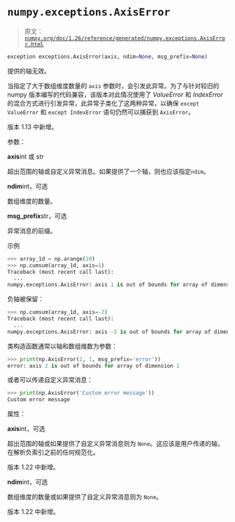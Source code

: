 # `numpy.exceptions.AxisError`

> 原文：[`numpy.org/doc/1.26/reference/generated/numpy.exceptions.AxisError.html`](https://numpy.org/doc/1.26/reference/generated/numpy.exceptions.AxisError.html)

```py
exception exceptions.AxisError(axis, ndim=None, msg_prefix=None)
```

提供的轴无效。

当指定了大于数组维度数量的 `axis` 参数时，会引发此异常。为了与针对较旧的 numpy 版本编写的代码兼容，该版本对此情况使用了 *ValueError* 和 *IndexError* 的混合方式进行引发异常，此异常子类化了这两种异常，以确保 `except ValueError` 和 `except IndexError` 语句仍然可以捕获到 `AxisError`。

版本 1.13 中新增。

参数：

**axis**int 或 str

超出范围的轴或自定义异常消息。如果提供了一个轴，则也应该指定`ndim`。

**ndim**int，可选

数组维度的数量。

**msg_prefix**str，可选

异常消息的前缀。

示例

```py
>>> array_1d = np.arange(10)
>>> np.cumsum(array_1d, axis=1)
Traceback (most recent call last):
  ...
numpy.exceptions.AxisError: axis 1 is out of bounds for array of dimension 1 
```

负轴被保留：

```py
>>> np.cumsum(array_1d, axis=-2)
Traceback (most recent call last):
  ...
numpy.exceptions.AxisError: axis -2 is out of bounds for array of dimension 1 
```

类构造函数通常以轴和数组维数为参数：

```py
>>> print(np.AxisError(2, 1, msg_prefix='error'))
error: axis 2 is out of bounds for array of dimension 1 
```

或者可以传递自定义异常消息：

```py
>>> print(np.AxisError('Custom error message'))
Custom error message 
```

属性：

**axis**int，可选

超出范围的轴或如果提供了自定义异常消息则为 `None`。这应该是用户传递的轴，在解析负索引之前的任何规范化。

版本 1.22 中新增。

**ndim**int，可选

数组维度的数量或如果提供了自定义异常消息则为 `None`。

版本 1.22 中新增。
